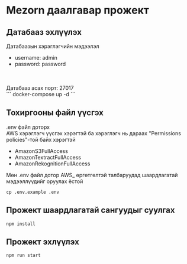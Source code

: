 # Mezorn даалгавар прожект 

## Датабааз эхлүүлэх
Датабаазын хэрэглэгчийн мэдээлэл 
 - username: admin
 - password: password
<br>
<br> Датабааз асах порт: 27017
<br>
```
docker-compose up -d
```

## Тохиргооны файл үүсгэх
.env файл доторх <br>
AWS хэрэглэгч үүсгэх хэрэгтэй ба хэрэглэгч нь дараах "Permissions policies"-той байх хэрэгтэй<br>
 - AmazonS3FullAccess
 - AmazonTextractFullAccess
 - AmazonRekognitionFullAccess

Мөн .env файл дотор AWS_ өргөтгөлтэй талбаруудад шаардлагатай мэдээллүүдийг оруулах ёстой
```
cp .env.example .env
```

## Прожект шаардлагатай сангуудыг суулгах
```
npm install
```

## Прожект эхлүүлэх
```
npm run start
```